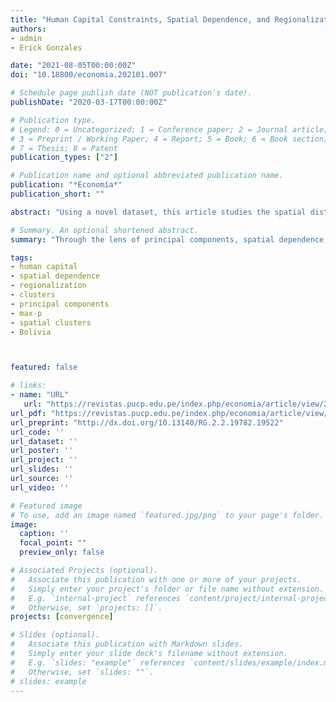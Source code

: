 ```yaml
---
title: "Human Capital Constraints, Spatial Dependence, and Regionalization in Bolivia:  A Spatial Clustering Approach"
authors:
- admin
- Erick Gonzales

date: "2021-08-05T00:00:00Z"
doi: "10.18800/economia.202101.007"

# Schedule page publish date (NOT publication's date).
publishDate: "2020-03-17T00:00:00Z"

# Publication type.
# Legend: 0 = Uncategorized; 1 = Conference paper; 2 = Journal article;
# 3 = Preprint / Working Paper; 4 = Report; 5 = Book; 6 = Book section;
# 7 = Thesis; 8 = Patent
publication_types: ["2"]

# Publication name and optional abbreviated publication name.
publication: "*Economía*"
publication_short: ""

abstract: "Using a novel dataset, this article studies the spatial distribution of human capital constraints across 339 municipalities in Bolivia. In particular, five human capital constraints are evaluated: chronic malnutrition in children, non-Spanish speaking population, secondary dropout rate of males, secondary dropout rates of females, and inequality in years of education.  Through the lens of principal components, spatial dependence, and regionalization methods, the municipalities are endogenously classified according to their similarity in human capital constraints and geographical location. Results from the spatial dependence analysis indicate the specific location of significant hot spots (high-value clusters) and cold spots (low-value clusters). A Regionalization analysis of the constraints indicates that Bolivia can be regionalized into seven or eight geographical regions. The article concludes discussing the potential complementary of these two analyses and their usefulness in identifying the location of policy priorities."

# Summary. An optional shortened abstract.
summary: "Through the lens of principal components, spatial dependence, and regionalization methods, the municipalities of Bolivia are endogenously classified according to their similarity in human capital constraints and geographical location."

tags:
- human capital
- spatial dependence
- regionalization
- clusters
- principal components
- max-p
- spatial clusters
- Bolivia



featured: false

# links:
- name: "URL"
   url: "https://revistas.pucp.edu.pe/index.php/economia/article/view/24021"
url_pdf: "https://revistas.pucp.edu.pe/index.php/economia/article/view/24021/22804"
url_preprint: "http://dx.doi.org/10.13140/RG.2.2.19782.19522"
url_code: ''
url_dataset: ''
url_poster: ''
url_project: ''
url_slides: ''
url_source: ''
url_video: ''

# Featured image
# To use, add an image named `featured.jpg/png` to your page's folder.
image:
  caption: ''
  focal_point: ""
  preview_only: false

# Associated Projects (optional).
#   Associate this publication with one or more of your projects.
#   Simply enter your project's folder or file name without extension.
#   E.g. `internal-project` references `content/project/internal-project/index.md`.
#   Otherwise, set `projects: []`.
projects: [convergence]

# Slides (optional).
#   Associate this publication with Markdown slides.
#   Simply enter your slide deck's filename without extension.
#   E.g. `slides: "example"` references `content/slides/example/index.md`.
#   Otherwise, set `slides: ""`.
# slides: example
---
```

